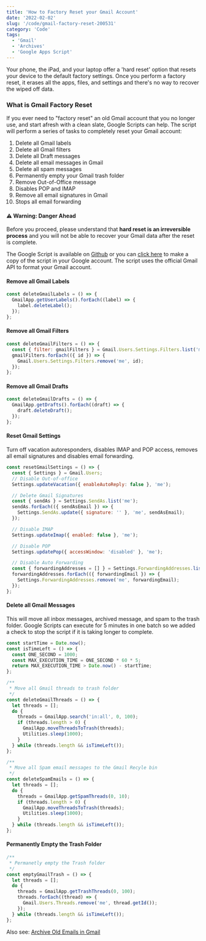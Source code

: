 ```yaml
---
title: 'How to Factory Reset your Gmail Account'
date: '2022-02-02'
slug: '/code/gmail-factory-reset-200531'
category: 'Code'
tags:
  - 'Gmail'
  - 'Archives'
  - 'Google Apps Script'
---
```


Your phone, the iPad, and your laptop offer a 'hard reset' option that resets your device to the default factory settings. Once you perform a factory reset, it erases all the apps, files, and settings and there's no way to recover the wiped off data.

### What is Gmail Factory Reset

If you ever need to "factory reset" an old Gmail account that you no longer use, and start afresh with a clean slate, Google Scripts can help. The script will perform a series of tasks to completely reset your Gmail account:

1. Delete all Gmail labels
2. Delete all Gmail filters
3. Delete all Draft messages
4. Delete all email messages in Gmail
5. Delete all spam messages
6. Permanently empty your Gmail trash folder
7. Remove Out-of-Office message
8. Disables POP and IMAP
9. Remove all email signatures in Gmail
10. Stops all email forwarding

#### ⚠️ Warning: Danger Ahead

Before you proceed, please understand that **hard reset is an irreversible process** and you will not be able to recover your Gmail data after the reset is complete.

The Google Script is available on [Github](https://github.com/labnol/code/tree/master/google-apps-script/factory-reset-gmail) or you can [click here](https://script.google.com/d/1L5qGWkp9eA7DlX4RKB6D62IBki_PVnuohmlpyE6UoDyWIAT3OoWhGNli/newcopy) to make a copy of the script in your Google account. The script uses the official Gmail API to format your Gmail account.

#### Remove all Gmail Labels

```javascript
const deleteGmailLabels = () => {
  GmailApp.getUserLabels().forEach((label) => {
    label.deleteLabel();
  });
};
```

#### Remove all Gmail Filters

```javascript
const deleteGmailFilters = () => {
  const { filter: gmailFilters } = Gmail.Users.Settings.Filters.list('me');
  gmailFilters.forEach(({ id }) => {
    Gmail.Users.Settings.Filters.remove('me', id);
  });
};
```

#### Remove all Gmail Drafts

```javascript
const deleteGmailDrafts = () => {
  GmailApp.getDrafts().forEach((draft) => {
    draft.deleteDraft();
  });
};
```

#### Reset Gmail Settings

Turn off vacation autoresponders, disables IMAP and POP access, removes all email signatures and disables email forwarding.

```javascript
const resetGmailSettings = () => {
  const { Settings } = Gmail.Users;
  // Disable Out-of-office
  Settings.updateVacation({ enableAutoReply: false }, 'me');

  // Delete Gmail Signatures
  const { sendAs } = Settings.SendAs.list('me');
  sendAs.forEach(({ sendAsEmail }) => {
    Settings.SendAs.update({ signature: '' }, 'me', sendAsEmail);
  });

  // Disable IMAP
  Settings.updateImap({ enabled: false }, 'me');

  // Disable POP
  Settings.updatePop({ accessWindow: 'disabled' }, 'me');

  // Disable Auto Forwarding
  const { forwardingAddresses = [] } = Settings.ForwardingAddresses.list('me');
  forwardingAddresses.forEach(({ forwardingEmail }) => {
    Settings.ForwardingAddresses.remove('me', forwardingEmail);
  });
};
```

#### Delete all Gmail Messages

This will move all inbox messages, archived message, and spam to the trash folder. Google Scripts can execute for 5 minutes in one batch so we added a check to stop the script if it is taking longer to complete.

```javascript
const startTime = Date.now();
const isTimeLeft = () => {
  const ONE_SECOND = 1000;
  const MAX_EXECUTION_TIME = ONE_SECOND * 60 * 5;
  return MAX_EXECUTION_TIME > Date.now() - startTime;
};

/**
 * Move all Gmail threads to trash folder
 */
const deleteGmailThreads = () => {
  let threads = [];
  do {
    threads = GmailApp.search('in:all', 0, 100);
    if (threads.length > 0) {
      GmailApp.moveThreadsToTrash(threads);
      Utilities.sleep(1000);
    }
  } while (threads.length && isTimeLeft());
};

/**
 * Move all Spam email messages to the Gmail Recyle bin
 */
const deleteSpamEmails = () => {
  let threads = [];
  do {
    threads = GmailApp.getSpamThreads(0, 10);
    if (threads.length > 0) {
      GmailApp.moveThreadsToTrash(threads);
      Utilities.sleep(1000);
    }
  } while (threads.length && isTimeLeft());
};
```

#### Permanently Empty the Trash Folder

```javascript
/**
 * Permanetly empty the Trash folder
 */
const emptyGmailTrash = () => {
  let threads = [];
  do {
    threads = GmailApp.getTrashThreads(0, 100);
    threads.forEach((thread) => {
      Gmail.Users.Threads.remove('me', thread.getId());
    });
  } while (threads.length && isTimeLeft());
};
```

Also see: [Archive Old Emails in Gmail](https://emailstudio.pro)
